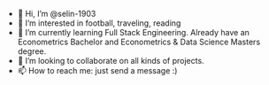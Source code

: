 - 👋 Hi, I’m @selin-1903
- 👀 I’m interested in football, traveling, reading
- 🌱 I’m currently learning Full Stack Engineering. Already have an Econometrics Bachelor and Econometrics & Data Science Masters degree.
- 💞️ I’m looking to collaborate on all kinds of projects.
- 📫 How to reach me: just send a message :)

<!---
selin-1903/selin-1903 is a ✨ special ✨ repository because its `README.md` (this file) appears on your GitHub profile.
You can click the Preview link to take a look at your changes.
--->
